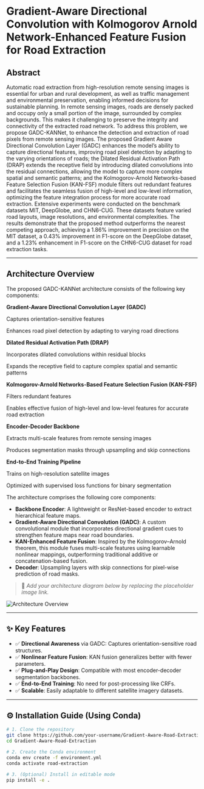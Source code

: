 # Gradient-Aware Directional Convolution with Kolmogorov Arnold Network-Enhanced Feature Fusion for Road Extraction

## Abstract

Automatic road extraction from high-resolution remote sensing images is essential for urban and rural development, as well as traffic management and environmental preservation, enabling informed decisions for sustainable planning. In remote sensing images, roads are densely packed and occupy only a small portion of the image, surrounded by complex backgrounds. This makes it challenging to preserve the integrity and connectivity of the extracted road network. To address this problem, we propose GADC-KANNet, to enhance the detection and extraction of road pixels from remote sensing images. The proposed Gradient Aware Directional Convolution Layer (GADC) enhances the model’s ability to capture directional features, improving road pixel detection by adapting to the varying orientations of roads; the Dilated Residual Activation Path (DRAP) extends the receptive field by introducing dilated convolutions into the residual connections, allowing the model to capture more complex spatial and semantic patterns; and the Kolmogorov-Arnold Networks-based Feature Selection Fusion (KAN-FSF) module filters out redundant features and facilitates the seamless fusion of high-level and low-level information, optimizing the feature integration process for more accurate road extraction. Extensive experiments were conducted on the benchmark datasets MIT, DeepGlobe, and CHN6-CUG. These datasets feature varied road layouts, image resolutions, and environmental complexities. The results demonstrate that the proposed method outperforms the nearest competing approach, achieving a 1.86% improvement in precision on the MIT dataset, a 0.43% improvement in F1-score on the DeepGlobe dataset, and a 1.23% enhancement in F1-score on the CHN6-CUG dataset for road extraction tasks.

---

## Architecture Overview
The proposed GADC-KANNet architecture consists of the following key components:

**Gradient-Aware Directional Convolution Layer (GADC)** 

Captures orientation-sensitive features

Enhances road pixel detection by adapting to varying road directions

**Dilated Residual Activation Path (DRAP)**

Incorporates dilated convolutions within residual blocks

Expands the receptive field to capture complex spatial and semantic patterns

**Kolmogorov-Arnold Networks-Based Feature Selection Fusion (KAN-FSF)**

Filters redundant features

Enables effective fusion of high-level and low-level features for accurate road extraction

**Encoder-Decoder Backbone**

Extracts multi-scale features from remote sensing images

Produces segmentation masks through upsampling and skip connections

**End-to-End Training Pipeline**

Trains on high-resolution satellite images

Optimized with supervised loss functions for binary segmentation

The architecture comprises the following core components:

- **Backbone Encoder**: A lightweight or ResNet-based encoder to extract hierarchical feature maps.
- **Gradient-Aware Directional Convolution (GADC)**: A custom convolutional module that incorporates directional gradient cues to strengthen feature maps near road boundaries.
- **KAN-Enhanced Feature Fusion**: Inspired by the Kolmogorov–Arnold theorem, this module fuses multi-scale features using learnable nonlinear mappings, outperforming traditional additive or concatenation-based fusion.
- **Decoder**: Upsampling layers with skip connections for pixel-wise prediction of road masks.

> 📌 *Add your architecture diagram below by replacing the placeholder image link.*

![Architecture Overview](https://your-domain.com/architecture-diagram.png)

---

## ✨ Key Features

- ✅ **Directional Awareness** via GADC: Captures orientation-sensitive road structures.
- ✅ **Nonlinear Feature Fusion**: KAN fusion generalizes better with fewer parameters.
- ✅ **Plug-and-Play Design**: Compatible with most encoder-decoder segmentation backbones.
- ✅ **End-to-End Training**: No need for post-processing like CRFs.
- ✅ **Scalable**: Easily adaptable to different satellite imagery datasets.

---

## ⚙ Installation Guide (Using Conda)

```bash
# 1. Clone the repository
git clone https://github.com/your-username/Gradient-Aware-Road-Extraction.git
cd Gradient-Aware-Road-Extraction

# 2. Create the Conda environment
conda env create -f environment.yml
conda activate road-extraction

# 3. (Optional) Install in editable mode
pip install -e .

